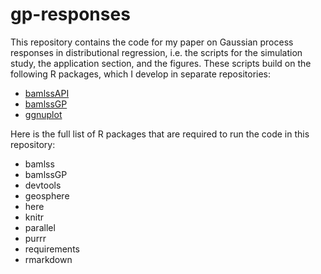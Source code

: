 
<!-- README.md is generated from README.Rmd. Please edit that file -->

# gp-responses

<!-- badges: start -->

<!-- badges: end -->

This repository contains the code for my paper on Gaussian process
responses in distributional regression, i.e. the scripts for the
simulation study, the application section, and the figures. These
scripts build on the following R packages, which I develop in separate
repositories:

  - [bamlssAPI](https://github.com/hriebl/bamlssAPI)
  - [bamlssGP](https://github.com/hriebl/bamlssGP)
  - [ggnuplot](https://github.com/hriebl/ggnuplot)

Here is the full list of R packages that are required to run the code in
this repository:

  - bamlss
  - bamlssGP
  - devtools
  - geosphere
  - here
  - knitr
  - parallel
  - purrr
  - requirements
  - rmarkdown
